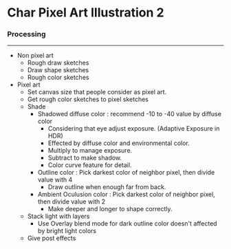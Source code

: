 # Char Pixel Art Illustration 2

### Processing
---
- Non pixel art
	- Rough draw sketches
	- Draw shape sketches
	- Rough color sketches
- Pixel art
	- Set canvas size that people consider as pixel art.
	- Get rough color sketches to pixel sketches
	- Shade
		- Shadowed diffuse color : recommend -10 to -40 value by diffuse color
			- Considering that eye adjust exposure. (Adaptive Exposure in HDR)
			- Effected by diffuse color and environmental color.
			- Multiply to manage exposure.
			- Subtract to make shadow.
			- Color curve feature for detail.
		- Outline color : Pick darkest color of neighbor pixel, then divide value with 4
			- Draw outline when enough far from back.
		- Ambient Oculusion color : Pick darkest color of neighbor pixel, then divide value with 2
			- Make deeper and longer to shape correctly.
	- Stack light with layers
		- Use Overlay blend mode for dark outline color doesn't affected by bright light colors
	- Give post effects